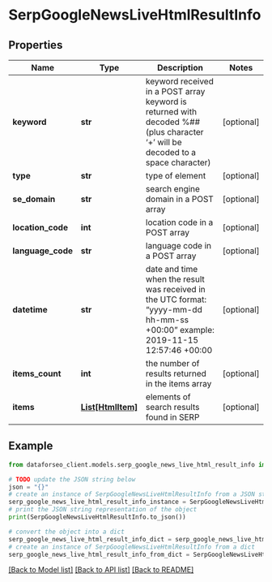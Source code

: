 # SerpGoogleNewsLiveHtmlResultInfo


## Properties

Name | Type | Description | Notes
------------ | ------------- | ------------- | -------------
**keyword** | **str** | keyword received in a POST array keyword is returned with decoded %## (plus character ‘+’ will be decoded to a space character) | [optional] 
**type** | **str** | type of element | [optional] 
**se_domain** | **str** | search engine domain in a POST array | [optional] 
**location_code** | **int** | location code in a POST array | [optional] 
**language_code** | **str** | language code in a POST array | [optional] 
**datetime** | **str** | date and time when the result was received in the UTC format: “yyyy-mm-dd hh-mm-ss +00:00” example: 2019-11-15 12:57:46 +00:00 | [optional] 
**items_count** | **int** | the number of results returned in the items array | [optional] 
**items** | [**List[HtmlItem]**](HtmlItem.md) | elements of search results found in SERP | [optional] 

## Example

```python
from dataforseo_client.models.serp_google_news_live_html_result_info import SerpGoogleNewsLiveHtmlResultInfo

# TODO update the JSON string below
json = "{}"
# create an instance of SerpGoogleNewsLiveHtmlResultInfo from a JSON string
serp_google_news_live_html_result_info_instance = SerpGoogleNewsLiveHtmlResultInfo.from_json(json)
# print the JSON string representation of the object
print(SerpGoogleNewsLiveHtmlResultInfo.to_json())

# convert the object into a dict
serp_google_news_live_html_result_info_dict = serp_google_news_live_html_result_info_instance.to_dict()
# create an instance of SerpGoogleNewsLiveHtmlResultInfo from a dict
serp_google_news_live_html_result_info_from_dict = SerpGoogleNewsLiveHtmlResultInfo.from_dict(serp_google_news_live_html_result_info_dict)
```
[[Back to Model list]](../README.md#documentation-for-models) [[Back to API list]](../README.md#documentation-for-api-endpoints) [[Back to README]](../README.md)


